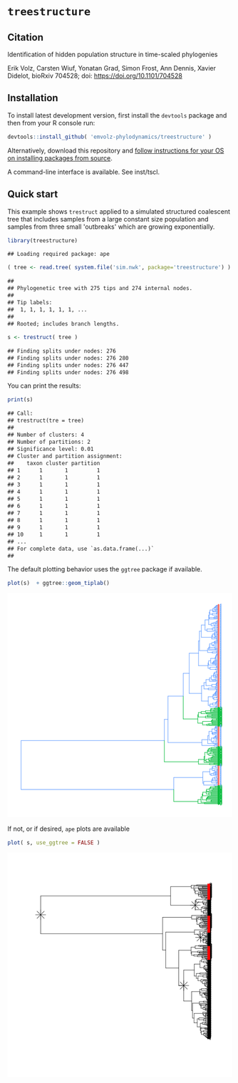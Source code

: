 # `treestructure`

## Citation


Identification of hidden population structure in time-scaled phylogenies

Erik Volz, Carsten Wiuf, Yonatan Grad, Simon Frost, Ann Dennis, Xavier Didelot,
bioRxiv 704528; doi: https://doi.org/10.1101/704528 

## Installation

To install latest development version, first install the `devtools` package and then from your R console run: 

```r
devtools::install_github( 'emvolz-phylodynamics/treestructure' )
```

Alternatively, download this repository and [follow instructions for your OS on installing packages from source](https://cran.r-project.org/doc/manuals/r-release/R-admin.html#Installing-packages).

A command-line interface is available. See inst/tscl. 

## Quick start 

This example shows `trestruct` applied to a simulated structured coalescent tree that includes samples from a large constant size population and samples from three small 'outbreaks' which are growing exponentially. 

```r
library(treestructure)
```

```
## Loading required package: ape
```

```r
( tree <- read.tree( system.file('sim.nwk', package='treestructure') ) ) 
```

```
## 
## Phylogenetic tree with 275 tips and 274 internal nodes.
## 
## Tip labels:
## 	1, 1, 1, 1, 1, 1, ...
## 
## Rooted; includes branch lengths.
```

```r
s <- trestruct( tree ) 
```

```
## Finding splits under nodes: 276 
## Finding splits under nodes: 276 280 
## Finding splits under nodes: 276 447 
## Finding splits under nodes: 276 498
```

You can print the results: 

```r
print(s) 
```

```
## Call: 
## trestruct(tre = tree)
## 
## Number of clusters: 4 
## Number of partitions: 2 
## Significance level: 0.01 
## Cluster and partition assignment: 
##    taxon cluster partition
## 1      1       1         1
## 2      1       1         1
## 3      1       1         1
## 4      1       1         1
## 5      1       1         1
## 6      1       1         1
## 7      1       1         1
## 8      1       1         1
## 9      1       1         1
## 10     1       1         1
## ...
## For complete data, use `as.data.frame(...)` 
## 
```

The default plotting behavior uses the `ggtree` package if available. 

```r
plot(s)  + ggtree::geom_tiplab() 
```


![plot of chunk unnamed-chunk-3](figure/unnamed-chunk-3-1.png)

If not, or if desired, `ape` plots are available

```r
plot( s, use_ggtree = FALSE )
```

![plot of chunk unnamed-chunk-4](figure/unnamed-chunk-4-1.png)
